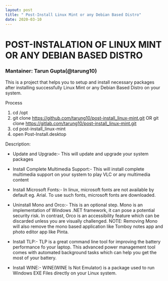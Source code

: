 ```yaml
---
layout: post
title: " Post-Install Linux Mint or any Debian Based Distro"
date: 2020-03-10
---
```




# POST-INSTALATION OF LINUX MINT OR ANY DEBIAN BASED DISTRO
### Mantainer: Tarun Gupta(@tarung10)

This is a project that helps you to setup and install necessary packages after installing successfully Linux Mint or
any Debian Based Distro on your system.  

Process
1. cd /opt 
2. git clone https://github.com/tarung10/post-install_linux-mint.git
        OR
git clone https://gitlab.com/tarung10/post-install_linux-mint.git 
3. cd post-install_linux-mint
4. open Post-Install.desktop

Description:
* Update and Upgrade:- This will update and upgrade your system packages

* Install Complete Multimedia Support:- This will install complete multimedia support on your system to play VLC or any multimedia content

* Install Microsoft Fonts:- In linux, microsoft fonts are not available by default eg. Arial. To use such fonts, microsoft fonts are downloaded.

* Uninstall Mono and Orco:- This is an optional step. Mono is an implementation of Windows .NET framework, it can pose a potential security risk. In contrast, Orco is an accessibility feature which can be discarded unless you are visually challenged. NOTE: Removing Mono will also remove the mono based application like Tomboy notes app and photo editor app like Pinta.

* Install TLP:- TLP is a great command line tool for improving the battery performance fo your laptop. This advanced power management tool comes with automated background tasks which can help you get the most of your battery.

* Install WINE:- WINE(WINE Is Not Emulator) is a package used to run Windows EXE Files directly on your Linux system.
